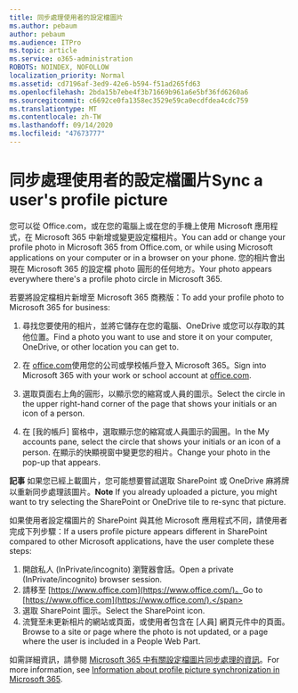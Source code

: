 ```yaml
---
title: 同步處理使用者的設定檔圖片
ms.author: pebaum
author: pebaum
ms.audience: ITPro
ms.topic: article
ms.service: o365-administration
ROBOTS: NOINDEX, NOFOLLOW
localization_priority: Normal
ms.assetid: cd7196af-3ed9-42e6-b594-f51ad265fd63
ms.openlocfilehash: 2bda15b7ebe4f3b71669b961a6e5bf36fd6260a6
ms.sourcegitcommit: c6692ce0fa1358ec3529e59ca0ecdfdea4cdc759
ms.translationtype: MT
ms.contentlocale: zh-TW
ms.lasthandoff: 09/14/2020
ms.locfileid: "47673777"
---
```

# <a name="sync-a-users-profile-picture"></a><span data-ttu-id="a1f09-102">同步處理使用者的設定檔圖片</span><span class="sxs-lookup"><span data-stu-id="a1f09-102">Sync a user's profile picture</span></span>

<span data-ttu-id="a1f09-103">您可以從 Office.com，或在您的電腦上或在您的手機上使用 Microsoft 應用程式，在 Microsoft 365 中新增或變更設定檔相片。</span><span class="sxs-lookup"><span data-stu-id="a1f09-103">You can add or change your profile photo in Microsoft 365 from Office.com, or while using Microsoft applications on your computer or in a browser on your phone.</span></span> <span data-ttu-id="a1f09-104">您的相片會出現在 Microsoft 365 的設定檔 photo 圓形的任何地方。</span><span class="sxs-lookup"><span data-stu-id="a1f09-104">Your photo appears everywhere there's a profile photo circle in Microsoft 365.</span></span>

<span data-ttu-id="a1f09-105">若要將設定檔相片新增至 Microsoft 365 商務版：</span><span class="sxs-lookup"><span data-stu-id="a1f09-105">To add your profile photo to Microsoft 365 for business:</span></span>

1. <span data-ttu-id="a1f09-106">尋找您要使用的相片，並將它儲存在您的電腦、OneDrive 或您可以存取的其他位置。</span><span class="sxs-lookup"><span data-stu-id="a1f09-106">Find a photo you want to use and store it on your computer, OneDrive, or other location you can get to.</span></span>

2. <span data-ttu-id="a1f09-107">在 [office.com](https://www.office.com)使用您的公司或學校帳戶登入 Microsoft 365。</span><span class="sxs-lookup"><span data-stu-id="a1f09-107">Sign into Microsoft 365 with your work or school account at [office.com](https://www.office.com).</span></span>

3. <span data-ttu-id="a1f09-108">選取頁面右上角的圓形，以顯示您的縮寫或人員的圖示。</span><span class="sxs-lookup"><span data-stu-id="a1f09-108">Select the circle in the upper right-hand corner of the page that shows your initials or an icon of a person.</span></span>

4. <span data-ttu-id="a1f09-109">在 [我的帳戶] 窗格中，選取顯示您的縮寫或人員圖示的圓圈。</span><span class="sxs-lookup"><span data-stu-id="a1f09-109">In the My accounts pane, select the circle that shows your initials or an icon of a person.</span></span> <span data-ttu-id="a1f09-110">在顯示的快顯視窗中變更您的相片。</span><span class="sxs-lookup"><span data-stu-id="a1f09-110">Change your photo in the pop-up that appears.</span></span>

<span data-ttu-id="a1f09-111">**記事** 如果您已經上載圖片，您可能想要嘗試選取 SharePoint 或 OneDrive 麻將牌以重新同步處理該圖片。</span><span class="sxs-lookup"><span data-stu-id="a1f09-111">**Note** If you already uploaded a picture, you might want to try selecting the SharePoint or OneDrive tile to re-sync that picture.</span></span>

<span data-ttu-id="a1f09-112">如果使用者設定檔圖片的 SharePoint 與其他 Microsoft 應用程式不同，請使用者完成下列步驟：</span><span class="sxs-lookup"><span data-stu-id="a1f09-112">If a users profile picture appears different in SharePoint compared to other Microsoft applications, have the user complete these steps:</span></span>

1. <span data-ttu-id="a1f09-113">開啟私人 (InPrivate/incognito) 瀏覽器會話。</span><span class="sxs-lookup"><span data-stu-id="a1f09-113">Open a private (InPrivate/incognito) browser session.</span></span>
2. <span data-ttu-id="a1f09-114">請移至 [https://www.office.com](https://www.office.com/)。</span><span class="sxs-lookup"><span data-stu-id="a1f09-114">Go to [https://www.office.com](https://www.office.com/).</span></span>
3. <span data-ttu-id="a1f09-115">選取 SharePoint 圖示。</span><span class="sxs-lookup"><span data-stu-id="a1f09-115">Select the SharePoint icon.</span></span>
4. <span data-ttu-id="a1f09-116">流覽至未更新相片的網站或頁面，或使用者包含在 [人員] 網頁元件中的頁面。</span><span class="sxs-lookup"><span data-stu-id="a1f09-116">Browse to a site or page where the photo is not updated, or a page where the user is included in a People Web Part.</span></span>

<span data-ttu-id="a1f09-117">如需詳細資訊，請參閱 [Microsoft 365 中有關設定檔圖片同步處理的資訊](https://support.office.com/article/information-about-profile-picture-synchronization-in-office-365-20594d76-d054-4af4-a660-401133e3d48a)。</span><span class="sxs-lookup"><span data-stu-id="a1f09-117">For more information, see [Information about profile picture synchronization in Microsoft 365](https://support.office.com/article/information-about-profile-picture-synchronization-in-office-365-20594d76-d054-4af4-a660-401133e3d48a).</span></span>

